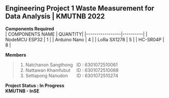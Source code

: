 ## Engineering Project 1 Waste Measurement for Data Analysis | KMUTNB 2022

**Components Required** <br>
| COMPONENTS NAME |  QUANTITY| 
|-----------------|----------|
| NodeMCU ESP32   |    1     |
| Arduino Nano    |    4     |
| LoRa SX1278     |    5     |
| HC-SR04P        |    8     |

**Members**<br>
> 1) Natchanon Sangthong  &nbsp; ID : 6301072510061 <br>
> 2) Nattawan  Khamfubut  &nbsp;&nbsp;&nbsp; ID : 6301072510088 <br>
> 3) Settapong Nanudon   &nbsp;&nbsp;&nbsp;&nbsp;&nbsp; ID : 6301072510274 <br>

 **Project Status : In Progress** <br> 
 **KMUTNB - InSE**      